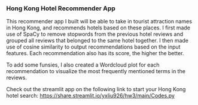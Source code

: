 ### Hong Kong Hotel Recommender App
This recommender app I built will be able to take in tourist attraction names in Hong Kong, and recommends hotels based on these places. I first made use of SpaCy to remove stopwords from the previous hotel reviews and grouped all reviews that belonged to the same hotel together. I then made use of cosine similarity to output recommendations based on the input features. Each recommendation also has its score, the higher the better. 

To add some funsies, I also created a Wordcloud plot for each recommendation to visualize the most frequently mentioned terms in the reviews.

Check out the streamlit app on the following link to start your Hong Kong hotel search: https://share.streamlit.io/yxliu926/hw3/main/Codes.py
